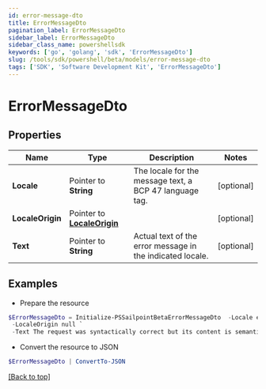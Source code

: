 ```yaml
---
id: error-message-dto
title: ErrorMessageDto
pagination_label: ErrorMessageDto
sidebar_label: ErrorMessageDto
sidebar_class_name: powershellsdk
keywords: ['go', 'golang', 'sdk', 'ErrorMessageDto'] 
slug: /tools/sdk/powershell/beta/models/error-message-dto
tags: ['SDK', 'Software Development Kit', 'ErrorMessageDto']
---
```



# ErrorMessageDto

## Properties

Name | Type | Description | Notes
------------ | ------------- | ------------- | -------------
**Locale** |  Pointer to **String** | The locale for the message text, a BCP 47 language tag. | [optional] 
**LocaleOrigin** |  Pointer to [**LocaleOrigin**](locale-origin) |  | [optional] 
**Text** |  Pointer to **String** | Actual text of the error message in the indicated locale. | [optional] 

## Examples

- Prepare the resource
```powershell
$ErrorMessageDto = Initialize-PSSailpointBetaErrorMessageDto  -Locale en-US `
 -LocaleOrigin null `
 -Text The request was syntactically correct but its content is semantically invalid.
```

- Convert the resource to JSON
```powershell
$ErrorMessageDto | ConvertTo-JSON
```


[[Back to top]](#) 


